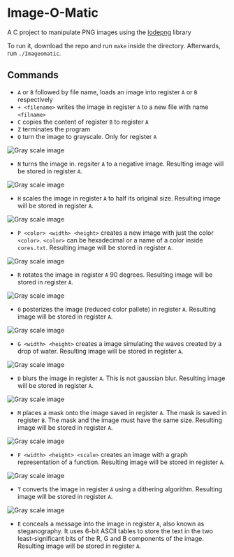 # Image-O-Matic
A C project to manipulate PNG images using the [lodepng](https://lodev.org/lodepng/) library

To run it, download the repo and run `make` inside the directory. Afterwards, run `./Imageomatic`.


## Commands

- `A` or `B` followed by file name, loads an image into register `A` or `B` respectively
- `+ <filename>` writes the image in register `A` to a new file with name `<filname>`
- `C` copies the content of register `B` to register `A`
- `Z` terminates the program
- `Q` turn the image to grayscale. Only for register `A`

![Gray scale image](img/gray.png)

- `N` turns the image in. regsiter `A` to a negative image. Resulting image will be stored in register `A`.

![Gray scale image](img/negativo.png)

- `H` scales the image in register `A` to half its original size. Resulting image will be stored in register `A`.

![Gray scale image](img/metade.png)

- `P <color> <width> <height>` creates a new image with just the color `<color>`. `<color>` can be hexadecimal or a name of a color inside `cores.txt`. Resulting image will be stored in register `A`.

![Gray scale image](img/pintar.png)

- `R` rotates the image in register `A` 90 degrees.  Resulting image will be stored in register `A`.

![Gray scale image](img/rotacao_90.png)

- `O` posterizes the image (reduced color pallete) in register `A`. Resulting image will be stored in register `A`.

![Gray scale image](img/poster.png)

- `G <width> <height>` creates a image simulating the waves created by a drop of water. Resulting image will be stored in register `A`.

![Gray scale image](img/goticula.png)

- `D` blurs the image in register `A`. This is not gaussian blur. Resulting image will be stored in register `A`.

![Gray scale image](img/desfocado.png)

- `M` places a mask onto the image saved in register `A`. The mask is saved in register `B`. The mask and the image must have the same size. Resulting image will be stored in register `A`.

![Gray scale image](img/mascarar.png)

- `F <width> <height> <scale>` creates an image with a graph representation of a function. Resulting image will be stored in register `A`.

![Gray scale image](img/funcao.png)

- `T` converts the image in register `A` using a dithering algorithm. Resulting image will be stored in register `A`.

![Gray scale image](img/matizacao.png)

- `E` conceals a message into the image in register `A`, also known as steganography. It uses 6-bit ASCII tables to store the text in the two least-significant bits of the R, G and B components of the image. Resulting image will be stored in register `A`.
